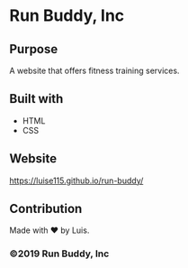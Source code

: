 # Run Buddy, Inc

## Purpose
A website that offers fitness training services.

## Built with
* HTML
* CSS

## Website 
https://luise115.github.io/run-buddy/

## Contribution
Made with ❤️ by Luis.

### ©️2019 Run Buddy, Inc
